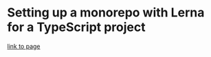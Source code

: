 # Setting up a monorepo with Lerna for a TypeScript project

[link to page](https://blog.logrocket.com/setting-up-a-monorepo-with-lerna-for-a-typescript-project-b6a81fe8e4f8/)
